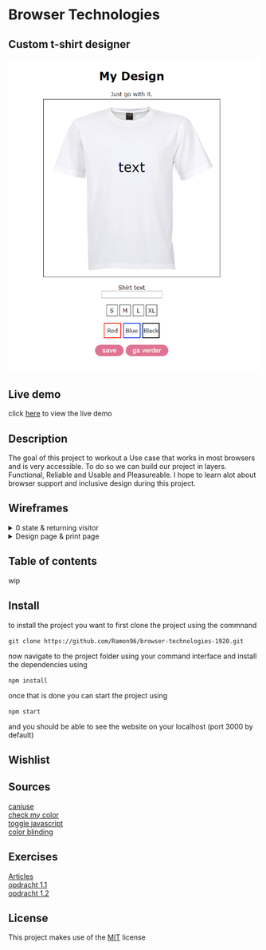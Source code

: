 # Browser Technologies 

## Custom t-shirt designer
![customshirt](https://github.com/Ramon96/browser-technologies-1920/blob/master/documentation/frontscreen.png?raw=true)

<!-- Add a link to your live demo in Github Pages 🌐-->
## Live demo
click [here](https://bt-ramon.herokuapp.com/) to view the live demo
<!-- ☝️ replace this description with a description of your own work -->
## Description
The goal of this project to workout a Use case that works in most browsers and is very accessible. To do so we can build our project in  layers. Functional, Reliable and Usable and Pleasureable. I hope to learn alot about browser support and inclusive design during this project. 

## Wireframes
<details>
  <summary>0 state & returning visitor </summary>
    <img src="https://github.com/Ramon96/browser-technologies-1920/blob/master/documentation/scherm1.jpg?raw=true" alt="schermen1">
 </details>
 
 <details>
  <summary>Design page & print page</summary>
  ![schermen2](https://github.com/Ramon96/browser-technologies-1920/blob/master/documentation/scherm2.jpg?raw=true)
 </details>

<!-- Maybe a table of contents here? 📚 -->
## Table of contents
wip

<!-- How about a section that describes how to install this project? 🤓 -->
## Install 
to install the project you want to first clone the project using the commnand 

`git clone https://github.com/Ramon96/browser-technologies-1920.git`

now navigate to the project folder using your command interface and install the dependencies using 

`npm install`

once that is done you can start the project using 

`npm start`

and you should be able to see the website on your localhost (port 3000 by default) 

<!-- ...but how does one use this project? What are its features 🤔 -->

<!-- Maybe a checklist of done stuff and stuff still on your wishlist? ✅ -->
## Wishlist
<!-- How about a license here? 📜 (or is it a licence?) 🤷 -->

## Sources
[caniuse](https://caniuse.com/)\
[check my color](https://www.checkmycolours.com/)\
[toggle javascript](https://chrome.google.com/webstore/detail/toggle-javascript/cidlcjdalomndpeagkjpnefhljffbnlo?hl=nl)\
[color blinding](https://chrome.google.com/webstore/detail/colorblinding/dgbgleaofjainknadoffbjkclicbbgaa)

## Exercises 
[Articles](https://github.com/Ramon96/browser-technologies-1920/wiki/Artikelen)\
[opdracht 1.1](https://github.com/Ramon96/browser-technologies-1920/wiki/Opdracht-1.1)\
[opdracht 1.2](https://github.com/Ramon96/browser-technologies-1920/wiki/Opdracht-1.2-Browser-Test)


## License
This project makes use of the [MIT](https://github.com/Ramon96/browser-technologies-1920/blob/master/LICENSE) license
